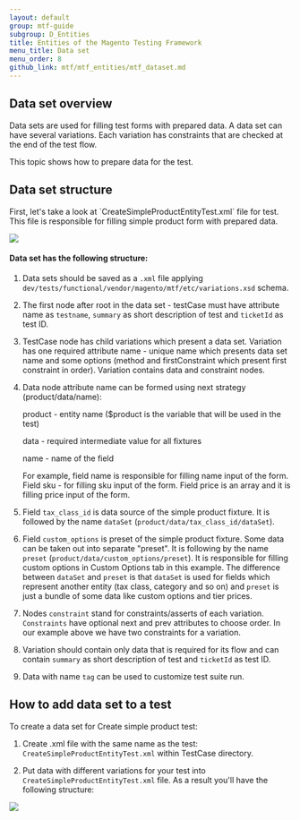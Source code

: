 ```yaml
---
layout: default
group: mtf-guide
subgroup: D_Entities
title: Entities of the Magento Testing Framework
menu_title: Data set
menu_order: 8
github_link: mtf/mtf_entities/mtf_dataset.md
---
```


<h2 id="mtf_dataset_overview">Data set overview</h2>
Data sets are used for filling test forms with prepared data.
A data set can have several variations.
Each variation has constraints that are checked at the end of the test flow.

This topic shows how to prepare data for the test.

<h2 id="mtf_dataset_structure">Data set structure</h2>
First, let's take a look at `CreateSimpleProductEntityTest.xml` file for test. This file is responsible for filling simple product form with prepared data. 

<p><img src="{{ site.baseurl }}common/images/Dataset_mapping.png"></p> 

<h4>Data set has the following structure:</h4>

1. Data sets should be saved as a `.xml` file applying `dev/tests/functional/vendor/magento/mtf/etc/variations.xsd` schema.

2. The first node after root in the data set - testCase must have attribute name as `testname`, `summary` as short description of test and `ticketId` as test ID.

3. TestCase node has child variations which present a data set. Variation has one required attribute name - unique name which presents data set name and some options (method and firstConstraint which present first constraint in order). Variation contains data and constraint nodes.

4. Data node attribute name can be formed using next strategy (product/data/name):
    
    product - entity name ($product is the variable that will be used in the test)

    data - required intermediate value for all fixtures
    
    name - name of the field

    For example, field name is responsible for filling name input of the form. Field sku - for     filling sku input of the form. Field price is an array and it is filling price input of the form.

5. Field `tax_class_id` is data source of the simple product fixture. It is followed by the name `dataSet` (`product/data/tax_class_id/dataSet`).

6. Field `custom_options` is preset of the simple product fixture. Some data can be taken out into separate "preset". It is following by the name `preset` (`product/data/custom_options/preset`). It is responsible for filling custom options in Custom Options tab in this example. The difference between `dataSet` and `preset` is that `dataSet` is used for fields which represent another entity (tax class, category and so on) and `preset` is just a bundle of some data like custom options and tier prices.

7. Nodes `constraint` stand for constraints/asserts of each variation. `Constraints` have optional next and prev attributes to choose order. In our example above we have two constraints for a variation.

8. Variation should contain only data that is required for its flow and can contain `summary` as short description of test and `ticketId` as test ID.

9. Data with name `tag` can be used to customize test suite run.

<h2 id="mtf_dataset_howto">How to add data set to a test</h2>
To create a data set for Create simple product test:

1. Create .xml file with the same name as the test: `CreateSimpleProductEntityTest.xml` within TestCase directory.

2. Put data with different variations for your test into `CreateSimpleProductEntityTest.xml` file. As a result you'll have the following structure:

<p><img src="{{ site.baseurl }}common/images/Data set2.png"></p> 
